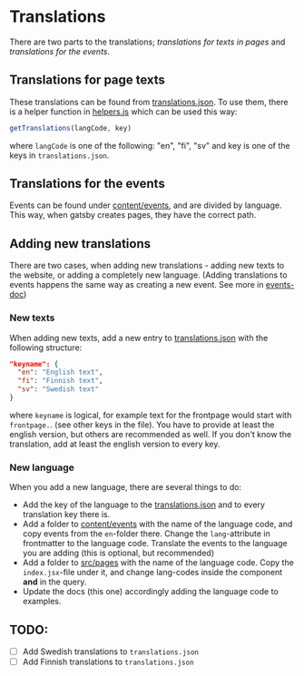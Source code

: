 # Translations

There are two parts to the translations; *translations for texts in pages* and *translations for the events*. 

## Translations for page texts

These translations can be found from [translations.json](../src/utils/translations/translations.json). To use them, there is a helper function in [helpers.js](../src/utils/translations/helpers.js) which can be used this way:

```js
getTranslations(langCode, key)
``` 

where `langCode` is one of the following: "en", "fi", "sv" and key is one of the keys in `translations.json`.

## Translations for the events

Events can be found under [content/events](../content/events), and are divided by language. This way, when gatsby creates pages, they have the correct path.

## Adding new translations

There are two cases, when adding new translations - adding new texts to the website, or adding a completely new language. (Adding translations to events happens the same way as creating a new event. See more in [events-doc](./adding-new-events.md))

### New texts

When adding new texts, add a new entry to [translations.json](../src/utils/translations/translations.json) with the following structure:

```json
"keyname": {
  "en": "English text",
  "fi": "Finnish text",
  "sv": "Swedish text"
}
```

where `keyname` is logical, for example text for the frontpage would start with `frontpage.`. (see other keys in the file). You have to provide at least the english version, but others are recommended as well. If you don't know the translation, add at least the english version to every key.

### New language

When you add a new language, there are several things to do:

- Add the key of the language to the [translations.json](../src/utils/translations/translations.json) and to every translation key there is.
- Add a folder to [content/events](../content/events) with the name of the language code, and copy events from the `en`-folder there. Change the `lang`-attribute in frontmatter to the language code. Translate the events to the language you are adding (this is optional, but recommended)
- Add a folder to [src/pages](../src/pages) with the name of the language code. Copy the `index.jsx`-file under it, and change lang-codes inside the component **and** in the query.
- Update the docs (this one) accordingly adding the language code to examples.

## TODO:

- [ ] Add Swedish translations to `translations.json`
- [ ] Add Finnish translations to `translations.json`